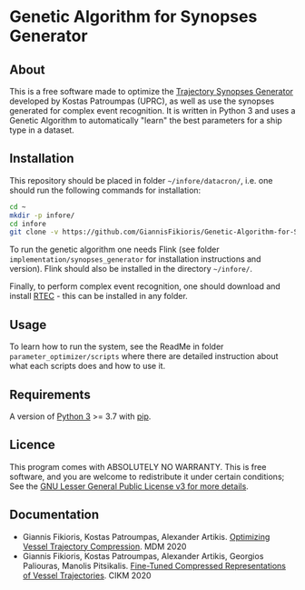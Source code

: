 # Genetic Algorithm for Synopses Generator

## About

This is a free software made to optimize the [Trajectory Synopses Generator](https://github.com/DataStories-UniPi/Trajectory-Synopses-Generator) developed by Kostas Patroumpas (UPRC), as well as use the synopses generated for complex event recognition. It is written in Python 3 and uses a Genetic Algorithm to automatically "learn" the best parameters for a ship type in a dataset.



## Installation

This repository should be placed in folder `~/infore/datacron/`, i.e. one should run the following commands for installation:
```bash
cd ~
mkdir -p infore/
cd infore
git clone -v https://github.com/GiannisFikioris/Genetic-Algorithm-for-Synopses-Generator.git datacron
```

To run the genetic algorithm one needs Flink (see folder `implementation/synopses_generator` for installation instructions and version). Flink should also be installed in the directory `~/infore/`.

Finally, to perform complex event recognition, one should download and install [RTEC](https://github.com/aartikis/RTEC) - this can be installed in any folder.



## Usage

To learn how to run the system, see the ReadMe in folder `parameter_optimizer/scripts` where there are detailed instruction about what each scripts does and how to use it.



## Requirements

A version of [Python 3](https://docs.python.org/3/) >= 3.7 with [pip](https://pip.pypa.io/en/stable/installing/).




## Licence

This program comes with ABSOLUTELY NO WARRANTY. This is free software, and you are welcome to redistribute it under certain conditions; See the [GNU Lesser General Public License v3 for more details](https://www.gnu.org/licenses/lgpl-3.0.html).



## Documentation

* Giannis Fikioris, Kostas Patroumpas, Alexander Artikis. [Optimizing Vessel Trajectory Compression](https://ieeexplore.ieee.org/document/9162228). MDM 2020
* Giannis Fikioris, Kostas Patroumpas, Alexander Artikis, Georgios Paliouras, Manolis Pitsikalis. [Fine-Tuned Compressed Representations of Vessel Trajectories](https://dl.acm.org/doi/10.1145/3340531.3412706). CIKM 2020